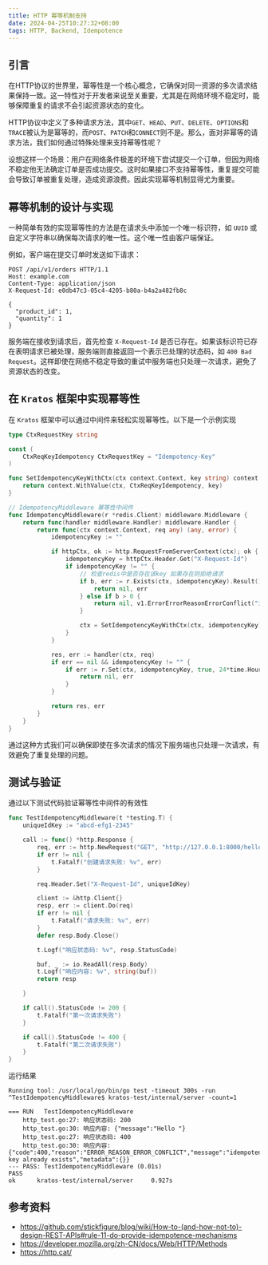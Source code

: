 ```yaml
---
title: HTTP 幂等机制支持
date: 2024-04-25T10:27:32+08:00
tags: HTTP, Backend, Idempotence
---
```


## 引言

在HTTP协议的世界里，幂等性是一个核心概念，它确保对同一资源的多次请求结果保持一致。这一特性对于开发者来说至关重要，尤其是在网络环境不稳定时，能够保障重复的请求不会引起资源状态的变化。

HTTP协议中定义了多种请求方法，其中`GET`、`HEAD`、`PUT`、`DELETE`、`OPTIONS`和`TRACE`被认为是幂等的，而`POST`、`PATCH`和`CONNECT`则不是。那么，面对非幂等的请求方法，我们如何通过特殊处理来支持幂等性呢？

<!-- more -->

设想这样一个场景：用户在网络条件极差的环境下尝试提交一个订单，但因为网络不稳定他无法确定订单是否成功提交。这时如果接口不支持幂等性，重复提交可能会导致订单被重复处理，造成资源浪费。因此实现幂等机制显得尤为重要。

## 幂等机制的设计与实现

一种简单有效的实现幂等性的方法是在请求头中添加一个唯一标识符，如 `UUID` 或自定义字符串以确保每次请求的唯一性。这个唯一性由客户端保证。

例如，客户端在提交订单时发送如下请求：

```http
POST /api/v1/orders HTTP/1.1
Host: example.com
Content-Type: application/json
X-Request-Id: e0db47c3-05c4-4205-b80a-b4a2a482fb8c

{
  "product_id": 1,
  "quantity": 1
}
```

服务端在接收到请求后，首先检查 `X-Request-Id` 是否已存在。如果该标识符已存在表明请求已被处理，服务端则直接返回一个表示已处理的状态码，如 `400 Bad Request`。这样即使在网络不稳定导致的重试中服务端也只处理一次请求，避免了资源状态的改变。

## 在 `Kratos` 框架中实现幂等性

在 `Kratos` 框架中可以通过中间件来轻松实现幂等性。以下是一个示例实现

```go
type CtxRequestKey string

const (
    CtxReqKeyIdempotency CtxRequestKey = "Idempotency-Key"
)

func SetIdempotencyKeyWithCtx(ctx context.Context, key string) context.Context {
    return context.WithValue(ctx, CtxReqKeyIdempotency, key)
}

// IdempotencyMiddleware 幂等性中间件
func IdempotencyMiddleware(r *redis.Client) middleware.Middleware {
    return func(handler middleware.Handler) middleware.Handler {
        return func(ctx context.Context, req any) (any, error) {
            idempotencyKey := ""

            if httpCtx, ok := http.RequestFromServerContext(ctx); ok {
                idempotencyKey = httpCtx.Header.Get("X-Request-Id")
                if idempotencyKey != "" {
                    // 检查redis中是否存在该key 如果存在则拒绝请求
                    if b, err := r.Exists(ctx, idempotencyKey).Result(); err != nil {
                        return nil, err
                    } else if b > 0 {
                        return nil, v1.ErrorErrorReasonErrorConflict("idempotency key already exists")
                    }

                    ctx = SetIdempotencyKeyWithCtx(ctx, idempotencyKey)
                }
            }

            res, err := handler(ctx, req)
            if err == nil && idempotencyKey != "" {
                if err := r.Set(ctx, idempotencyKey, true, 24*time.Hour).Err(); err != nil {
                    return nil, err
                }
            }

            return res, err
        }
    }
}
```

通过这种方式我们可以确保即使在多次请求的情况下服务端也只处理一次请求，有效避免了重复处理的问题。

## 测试与验证

通过以下测试代码验证幂等性中间件的有效性

```go
func TestIdempotencyMiddleware(t *testing.T) {
    uniqueIdKey := "abcd-efg1-2345"

    call := func() *http.Response {
        req, err := http.NewRequest("GET", "http://127.0.0.1:8000/helloworld", nil)
        if err != nil {
            t.Fatalf("创建请求失败: %v", err)
        }

        req.Header.Set("X-Request-Id", uniqueIdKey)

        client := &http.Client{}
        resp, err := client.Do(req)
        if err != nil {
            t.Fatalf("请求失败: %v", err)
        }
        defer resp.Body.Close()

        t.Logf("响应状态码: %v", resp.StatusCode)

        buf, _ := io.ReadAll(resp.Body)
        t.Logf("响应内容: %v", string(buf))
        return resp

    }

    if call().StatusCode != 200 {
        t.Fatalf("第一次请求失败")
    }

    if call().StatusCode != 400 {
        t.Fatalf("第二次请求失败")
    }
}
```

运行结果

```shell
Running tool: /usr/local/go/bin/go test -timeout 300s -run ^TestIdempotencyMiddleware$ kratos-test/internal/server -count=1

=== RUN   TestIdempotencyMiddleware
    http_test.go:27: 响应状态码: 200
    http_test.go:30: 响应内容: {"message":"Hello "}
    http_test.go:27: 响应状态码: 400
    http_test.go:30: 响应内容: {"code":400,"reason":"ERROR_REASON_ERROR_CONFLICT","message":"idempotency key already exists","metadata":{}}
--- PASS: TestIdempotencyMiddleware (0.01s)
PASS
ok      kratos-test/internal/server     0.927s
```

## 参考资料

- <https://github.com/stickfigure/blog/wiki/How-to-(and-how-not-to)-design-REST-APIs#rule-11-do-provide-idempotence-mechanisms>
- <https://developer.mozilla.org/zh-CN/docs/Web/HTTP/Methods>
- <https://http.cat/>

